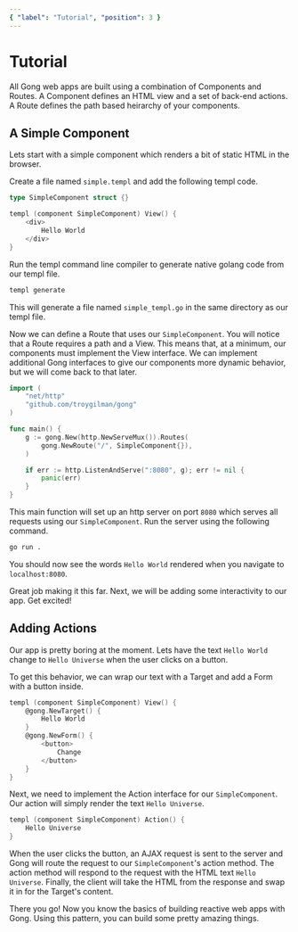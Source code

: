 ```yaml
---
{ "label": "Tutorial", "position": 3 }
---
```


# Tutorial

All Gong web apps are built using a combination of Components and Routes. A Component defines an HTML view and a set of back-end actions. A Route defines the path based heirarchy of your components.

## A Simple Component

Lets start with a simple component which renders a bit of static HTML in the browser.

Create a file named `simple.templ` and add the following templ code.

```go
type SimpleComponent struct {}

templ (component SimpleComponent) View() {
	<div>
		Hello World
	</div>
}
```

Run the templ command line compiler to generate native golang code from our templ file.

```bash
templ generate
```

This will generate a file named `simple_templ.go` in the same directory as our templ file.

Now we can define a Route that uses our `SimpleComponent`. You will notice that a Route requires a path and a View. This means that, at a minimum, our components must implement the View interface. We can implement additional Gong interfaces to give our components more dynamic behavior, but we will come back to that later.

```go
import (
	"net/http"
	"github.com/troygilman/gong"
)

func main() {
	g := gong.New(http.NewServeMux()).Routes(
		gong.NewRoute("/", SimpleComponent{}),
	)

	if err := http.ListenAndServe(":8080", g); err != nil {
		panic(err)
	}
}
```

This main function will set up an http server on port `8080` which serves all requests using our `SimpleComponent`. Run the server using the following command.

```bash
go run .
```

You should now see the words `Hello World` rendered when you navigate to `localhost:8080`.

Great job making it this far. Next, we will be adding some interactivity to our app. Get excited!

## Adding Actions

Our app is pretty boring at the moment. Lets have the text `Hello World` change to `Hello Universe` when the user clicks on a button.

To get this behavior, we can wrap our text with a Target and add a Form with a button inside.

```go
templ (component SimpleComponent) View() {
	@gong.NewTarget() {
		Hello World
	}
	@gong.NewForm() {
		<button>
			Change
		</button>
	}
}
```

Next, we need to implement the Action interface for our `SimpleComponent`. Our action will simply render the text `Hello Universe`.

```go
templ (component SimpleComponent) Action() {
	Hello Universe
}
```

When the user clicks the button, an AJAX request is sent to the server and Gong will route the request to our `SimpleComponent`'s action method. The action method will respond to the request with the HTML text `Hello Universe`. Finally, the client will take the HTML from the response and swap it in for the Target's content.

There you go! Now you know the basics of building reactive web apps with Gong. Using this pattern, you can build some pretty amazing things.
